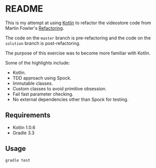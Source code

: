 # README

This is my attempt at using [Kotlin](https://kotlinlang.org) to refactor the videostore code from Martin Fowler's 
[Refactoring](https://martinfowler.com/books/refactoring.html).

The code on the `master` branch is pre-refactoring and the code on the `solution` branch is post-refactoring.

The purpose of this exercise was to become more familiar with Kotlin.

Some of the highlights include:

* Kotlin.
* TDD approach using Spock.
* Immutable classes.
* Custom classes to avoid primitive obsession.
* Fail fast parameter checking.
* No external dependencies other than Spock for testing.

## Requirements

* Kotlin 1.0.6
* Gradle 3.3

## Usage

`gradle test`
